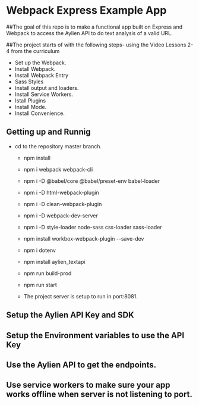 # Webpack Express Example App

##The goal of this repo is to make a functional app built on Express and Webpack to access the Aylien API to do text analysis of a valid URL.

##The project starts of with the following steps- using the Video Lessons 2-4 from the curriculum
   - Set up the Webpack.
   - Install Webpack.
   - Install Webpack Entry
   -  Sass Styles
   -  Install output and loaders.
   -  Install Service Workers.
   -  Istall Plugins
   -  Install Mode.
   -  Install Convenience.

## Getting up and Runnig
   - cd to the repository master branch.
	 - npm install
	 - npm i webpack webpack-cli
	 - npm i -D @babel/core @babel/preset-env babel-loader
     - npm i -D html-webpack-plugin
	 - npm i -D clean-webpack-plugin
	 - npm i -D webpack-dev-server
     - npm i -D style-loader node-sass css-loader sass-loader
     - npm install workbox-webpack-plugin --save-dev
     - npm i dotenv
     - npm install aylien_textapi
     - npm run build-prod
     - npm run start

	 - The project server is setup to run in port:8081.
	 
## Setup the Aylien API Key and SDK
## Setup the Environment variables to use the API Key 
## Use the Aylien API to get the endpoints.
## Use service workers to make sure your app works offline when server is not listening to port.



